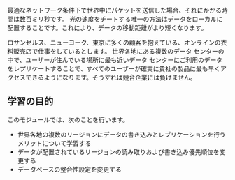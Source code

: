 最適なネットワーク条件下で世界中にパケットを送信した場合、それにかかる時間は数百ミリ秒です。 光の速度をチートする唯一の方法はデータをローカルに配置することです。これにより、データの移動距離がより短くなります。

ロサンゼルス、ニューヨーク、東京に多くの顧客を抱えている、オンラインの衣料販売店で仕事をしているとします。 世界各地にある複数のデータ センターの中で、ユーザーが住んでいる場所に最も近いデータ センターにご利用のデータをレプリケートすることで、すべてのユーザーが確実に貴社の製品に最も早くアクセスできるようになります。そうすれば競合企業には負けません。

## <a name="learning-objective"></a>学習の目的

このモジュールでは、次のことを行います。

* 世界各地の複数のリージョンにデータの書き込みとレプリケーションを行うメリットについて学習する
* データが配置されているリージョンの読み取りおよび書き込み優先順位を変更する
* データベースの整合性設定を変更する
